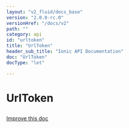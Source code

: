 ```yaml
---
layout: "v2_fluid/docs_base"
version: "2.0.0-rc.0"
versionHref: "/docs/v2"
path: ""
category: api
id: "urltoken"
title: "UrlToken"
header_sub_title: "Ionic API Documentation"
doc: "UrlToken"
docType: "let"

---
```










<h1 class="api-title">
<a class="anchor" name="url-token" href="#url-token"></a>

UrlToken





</h1>

<a class="improve-v2-docs" href="http://github.com/driftyco/ionic/edit/master//src/platform/query-params.ts#L34">
Improve this doc
</a>










<!-- @usage tag -->


<!-- @property tags -->



<!-- instance methods on the class -->




<!-- related link --><!-- end content block -->


<!-- end body block -->

